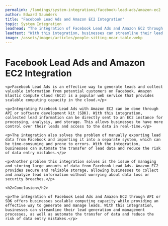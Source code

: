 ```yaml
---
permalink: /landings/system-integrations/facebook-lead-ads/amazon-ec2
author: Edward Saunders
title: "Facebook Lead Ads and Amazon EC2 Integration"
topic: System Integration
leadhead: "The integration of Facebook Lead Ads and Amazon EC2 through API or SDK offers businesses scalable computing capacity while providing an effective way to generate and manage leads"
leadtext: "With this integration, businesses can streamline their lead generation and management processes, as well as automate the transfer of data and reduce the risk of data entry mistakes."
image: /assets/images/articles/people-sitting-near-table.webp
---
```

<div class="arttext">	<h1>Facebook Lead Ads and Amazon EC2 Integration</h1>

	<p>Facebook Lead Ads is an effective way to generate leads and collect valuable information from potential customers on Facebook. Amazon Elastic Compute Cloud (EC2) is a popular web service that provides scalable computing capacity in the cloud.</p>

	<p>Integrating Facebook Lead Ads with Amazon EC2 can be done through API or software development kit (SDK). With this integration, collected lead information can be directly sent to an EC2 instance for processing, analysis, and storage. This allows businesses to have more control over their leads and access to the data in real-time.</p>

	<p>The integration also solves the problem of manually exporting lead data from Facebook and importing it into a separate system, which can be time-consuming and prone to errors. With the integration, businesses can automate the transfer of lead data and reduce the risk of data entry mistakes.</p>

	<p>Another problem this integration solves is the issue of managing and storing large amounts of data from Facebook Lead Ads. Amazon EC2 provides secure and reliable storage, allowing businesses to collect and analyze lead information without worrying about data loss or security breaches.</p>

	<h2>Conclusion</h2>

	<p>The integration of Facebook Lead Ads and Amazon EC2 through API or SDK offers businesses scalable computing capacity while providing an effective way to generate and manage leads. With this integration, businesses can streamline their lead generation and management processes, as well as automate the transfer of data and reduce the risk of data entry mistakes.</p>
</div>